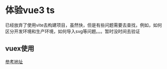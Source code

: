 # 体验vue3 ts

已经放弃了使用vite去构建项目，虽然快，但是有些问题需要去查找，例如，如何区分开发环境和生产环境，如何导入svg等问题。。。暂时没时间去验证

## vuex使用

[参考地址](https://blog.csdn.net/fanweilin0123/article/details/109903447)